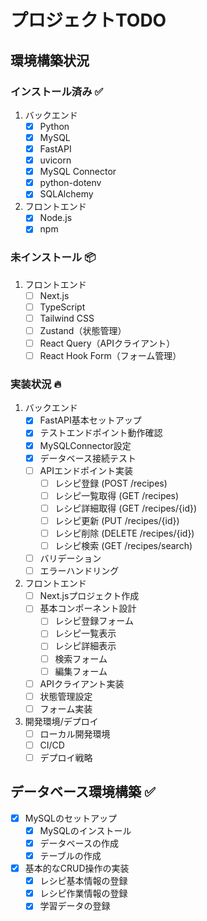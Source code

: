 # プロジェクトTODO

## 環境構築状況
### インストール済み ✅
1. バックエンド
   - [x] Python
   - [x] MySQL
   - [x] FastAPI
   - [x] uvicorn
   - [x] MySQL Connector
   - [x] python-dotenv
   - [x] SQLAlchemy

2. フロントエンド
   - [x] Node.js
   - [x] npm

### 未インストール 📦
1. フロントエンド
   - [ ] Next.js
   - [ ] TypeScript
   - [ ] Tailwind CSS
   - [ ] Zustand（状態管理）
   - [ ] React Query（APIクライアント）
   - [ ] React Hook Form（フォーム管理）

### 実装状況 🔥
1. バックエンド
   - [x] FastAPI基本セットアップ
   - [x] テストエンドポイント動作確認
   - [x] MySQLConnector設定
   - [x] データベース接続テスト
   - [ ] APIエンドポイント実装
     - [ ] レシピ登録 (POST /recipes)
     - [ ] レシピ一覧取得 (GET /recipes)
     - [ ] レシピ詳細取得 (GET /recipes/{id})
     - [ ] レシピ更新 (PUT /recipes/{id})
     - [ ] レシピ削除 (DELETE /recipes/{id})
     - [ ] レシピ検索 (GET /recipes/search)
   - [ ] バリデーション
   - [ ] エラーハンドリング

2. フロントエンド
   - [ ] Next.jsプロジェクト作成
   - [ ] 基本コンポーネント設計
     - [ ] レシピ登録フォーム
     - [ ] レシピ一覧表示
     - [ ] レシピ詳細表示
     - [ ] 検索フォーム
     - [ ] 編集フォーム
   - [ ] APIクライアント実装
   - [ ] 状態管理設定
   - [ ] フォーム実装

3. 開発環境/デプロイ
   - [ ] ローカル開発環境
   - [ ] CI/CD
   - [ ] デプロイ戦略

## データベース環境構築 ✅
- [x] MySQLのセットアップ
  - [x] MySQLのインストール
  - [x] データベースの作成
  - [x] テーブルの作成
- [x] 基本的なCRUD操作の実装
  - [x] レシピ基本情報の登録
  - [x] レシピ作業情報の登録
  - [x] 学習データの登録 